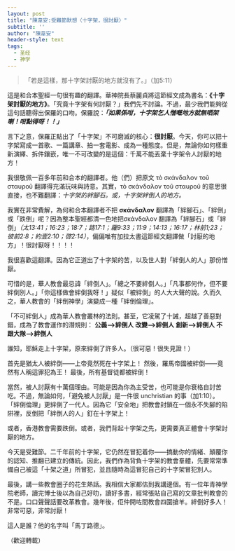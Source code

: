 ```yaml
---
layout: post
title: "陳韋安:受難節默想〈十字架，很討厭〉"
subtitle: ''
author: "陳韋安"
header-style: text
tags:
  - 圣经
  - 神学
---
```


>「若是這樣，那十字架討厭的地方就沒有了。」（加5:11）

這是和合本聖經一句很有趣的翻譯。華神院長蔡麗貞將這節經文成為書名：__《十字架討厭的地方》__。「究竟十字架有何討厭？」我們先不討論。不過，最少我們能夠從這句話聽得出保羅的口吻。保羅說：___「如果係咁，十字架乞人憎嘅地方就無哂架喇！咁點得呀！！」___

言下之意，保羅正點出了「十字架」不可磨滅的核心：__很討厭__。今天，你可以把十字架寫成一首歌、一篇講章、拍一套電影、成為一種態度。但是，無論你如何樣重新演繹、拆件鑲嵌，唯一不可改變的是這個：千萬不能丟棄十字架令人討厭的地方！

我很敬佩一百多年前和合本的翻譯者。他（們）把原文 τὸ σκάνδαλον τοῦ σταυροῦ  翻譯得充滿玩味與詩意。其實，τὸ σκάνδαλον τοῦ σταυροῦ 的意思很直接，也不難翻譯：_十字架的絆腳石。或，十字架絆倒人的地方。_

我實在非常費解，為何和合本翻譯者不把 __σκάνδαλον__ 翻譯為「絆腳石」、「絆倒」或「跌倒」呢？因為整本聖經都清一色地把σκάνδαλον 翻譯為「絆腳石」或「絆倒」_（太13:41；16:23；18:7；路17:1；羅9:33；11:9；14:13；16:17；林前1;23；彼前2:8；約壹2:10；啓2:14）_，偏偏唯有加拉太書這節經文翻譯做「討厭的地方」！很討厭呀！！！！

我很喜歡這翻譯。因為它正道出了十字架的苦，以及世人對「絆倒人的人」那份憎厭。

可惜的是，華人教會最忌諱「絆倒人」。「總之不要絆倒人。」「凡事都何作，但不要絆倒別人。」「你這樣做會絆倒我呀！」疑似「被絆倒」的人大大聲的說。久而久之，華人教會的「絆倒神學」演變成一種「絆倒倫理」。

「不可絆倒人」成為華人教會叢林的法則。甚至，它凌駕了十誡，超越了善惡對錯，成為了教會運作的潛規則：
__公義-->絆倒人__
__改變-->絆倒人__
__創新-->絆倒人__
__不跟大隊-->絆倒人__

誰知，耶穌走上十字架，原來絆倒了許多人。（很可惡！很失見證！）

首先是猶太人被絆倒——上帝竟然死在十字架上！
然後，羅馬帝國被絆倒——竟然有人稱這罪犯為王！
最後，所有基督徒都被絆倒！

當然，被人討厭有十萬個理由。可能是因為你為主受苦，也可能是你衰格自討苦吃。不過，無論如何，「避免被人討厭」是一件很 unchristian 的事（加1:10）。「絆倒倫理」更絆倒了一代人。因為它「安全地」把教會封鎖在一個永不失腳的陷阱裡，反倒把「絆倒人的人」釘在十字架上！

或者，香港教會需要跌倒。或者，我們背起十字架之先，更需要真正體會十字架討厭的地方。

今天是受難節。二千年前的十字架，它仍然在冒犯着你——搞動你的情緒、顛覆你的認知、推翻已建立的傳統。因此，我們作為背負十字架的教會羣體，先要常常準備自己被這「十架之道」所冒犯，並且隨時為這冒犯自己的十字架冒犯別人。

最後，講一些教會圈子的花生熱話。我相信大家都估到我講邊個。有一位年青神學院老師，讀完博士後以為自己好叻，讀好多書，經常張貼自己寫的文章批判教會的不是。口口聲聲話要改革教會。幾年後，佢仲開咗間教會四圍搶羊。絆倒好多人！非常可惡，非常討厭！

這人是誰？他的名字叫「馬丁路德」。

（歡迎轉載）
